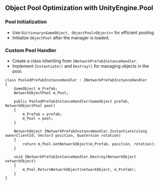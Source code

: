 ## Object Pool Optimization with UnityEngine.Pool
### Pool Initialization

- Use `Dictionary<GameObject, ObjectPool<Object>>` for efficient pooling.
- Initialize `ObjectPool` after the manager is loaded.

### Custom Pool Handler
- Create a class inheriting from `INetworkPrefabInstanceHandler`.
- Implement `Instantiate()` and `Destroy()` for managing objects in the pool.

```CSharp
class PooledPrefabInstanceHandler : INetworkPrefabInstanceHandler
{
    GameObject m_Prefab;
    NetworkObjectPool m_Pool;

    public PooledPrefabInstanceHandler(GameObject prefab, NetworkObjectPool pool)
    {
        m_Prefab = prefab;
        m_Pool = pool;
    }

    NetworkObject INetworkPrefabInstanceHandler.Instantiate(ulong ownerClientId, Vector3 position, Quaternion rotation)
    {
        return m_Pool.GetNetworkObject(m_Prefab, position, rotation);
    }

    void INetworkPrefabInstanceHandler.Destroy(NetworkObject networkObject)
    {
        m_Pool.ReturnNetworkObject(networkObject, m_Prefab);
    }
}

